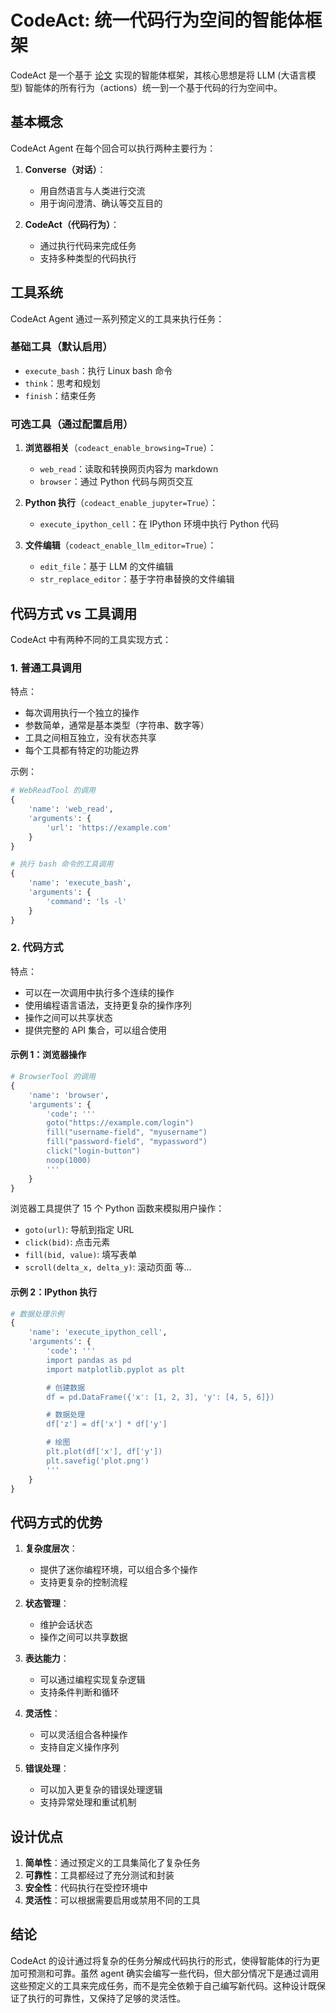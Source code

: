 # CodeAct: 统一代码行为空间的智能体框架

CodeAct 是一个基于 [论文](https://arxiv.org/abs/2402.01030) 实现的智能体框架，其核心思想是将 LLM (大语言模型) 智能体的所有行为（actions）统一到一个基于代码的行为空间中。

## 基本概念

CodeAct Agent 在每个回合可以执行两种主要行为：

1. **Converse（对话）**：
   - 用自然语言与人类进行交流
   - 用于询问澄清、确认等交互目的

2. **CodeAct（代码行为）**：
   - 通过执行代码来完成任务
   - 支持多种类型的代码执行

## 工具系统

CodeAct Agent 通过一系列预定义的工具来执行任务：

### 基础工具（默认启用）
- `execute_bash`：执行 Linux bash 命令
- `think`：思考和规划
- `finish`：结束任务

### 可选工具（通过配置启用）

1. **浏览器相关**（`codeact_enable_browsing=True`）：
   - `web_read`：读取和转换网页内容为 markdown
   - `browser`：通过 Python 代码与网页交互

2. **Python 执行**（`codeact_enable_jupyter=True`）：
   - `execute_ipython_cell`：在 IPython 环境中执行 Python 代码

3. **文件编辑**（`codeact_enable_llm_editor=True`）：
   - `edit_file`：基于 LLM 的文件编辑
   - `str_replace_editor`：基于字符串替换的文件编辑

## 代码方式 vs 工具调用

CodeAct 中有两种不同的工具实现方式：

### 1. 普通工具调用

特点：
- 每次调用执行一个独立的操作
- 参数简单，通常是基本类型（字符串、数字等）
- 工具之间相互独立，没有状态共享
- 每个工具都有特定的功能边界

示例：
```python
# WebReadTool 的调用
{
    'name': 'web_read',
    'arguments': {
        'url': 'https://example.com'
    }
}

# 执行 bash 命令的工具调用
{
    'name': 'execute_bash',
    'arguments': {
        'command': 'ls -l'
    }
}
```

### 2. 代码方式

特点：
- 可以在一次调用中执行多个连续的操作
- 使用编程语言语法，支持更复杂的操作序列
- 操作之间可以共享状态
- 提供完整的 API 集合，可以组合使用

#### 示例 1：浏览器操作

```python
# BrowserTool 的调用
{
    'name': 'browser',
    'arguments': {
        'code': '''
        goto("https://example.com/login")
        fill("username-field", "myusername")
        fill("password-field", "mypassword")
        click("login-button")
        noop(1000)
        '''
    }
}
```

浏览器工具提供了 15 个 Python 函数来模拟用户操作：
- `goto(url)`: 导航到指定 URL
- `click(bid)`: 点击元素
- `fill(bid, value)`: 填写表单
- `scroll(delta_x, delta_y)`: 滚动页面
等...

#### 示例 2：IPython 执行

```python
# 数据处理示例
{
    'name': 'execute_ipython_cell',
    'arguments': {
        'code': '''
        import pandas as pd
        import matplotlib.pyplot as plt

        # 创建数据
        df = pd.DataFrame({'x': [1, 2, 3], 'y': [4, 5, 6]})

        # 数据处理
        df['z'] = df['x'] * df['y']

        # 绘图
        plt.plot(df['x'], df['y'])
        plt.savefig('plot.png')
        '''
    }
}
```

## 代码方式的优势

1. **复杂度层次**：
   - 提供了迷你编程环境，可以组合多个操作
   - 支持更复杂的控制流程

2. **状态管理**：
   - 维护会话状态
   - 操作之间可以共享数据

3. **表达能力**：
   - 可以通过编程实现复杂逻辑
   - 支持条件判断和循环

4. **灵活性**：
   - 可以灵活组合各种操作
   - 支持自定义操作序列

5. **错误处理**：
   - 可以加入更复杂的错误处理逻辑
   - 支持异常处理和重试机制

## 设计优点

1. **简单性**：通过预定义的工具集简化了复杂任务
2. **可靠性**：工具都经过了充分测试和封装
3. **安全性**：代码执行在受控环境中
4. **灵活性**：可以根据需要启用或禁用不同的工具

## 结论

CodeAct 的设计通过将复杂的任务分解成代码执行的形式，使得智能体的行为更加可预测和可靠。虽然 agent 确实会编写一些代码，但大部分情况下是通过调用这些预定义的工具来完成任务，而不是完全依赖于自己编写新代码。这种设计既保证了执行的可靠性，又保持了足够的灵活性。